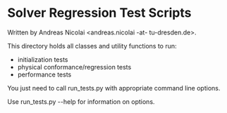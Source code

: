 # Solver Regression Test Scripts

Written by Andreas Nicolai <andreas.nicolai -at- tu-dresden.de>.

This directory holds all classes and utility functions to run:

- initialization tests
- physical conformance/regression tests
- performance tests

You just need to call run_tests.py with appropriate command line options.

Use run_tests.py --help for information on options.


